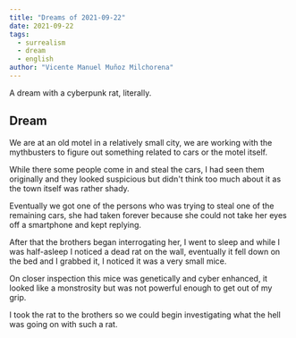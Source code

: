 ```yaml
---
title: "Dreams of 2021-09-22"
date: 2021-09-22
tags:
  - surrealism
  - dream
  - english
author: "Vicente Manuel Muñoz Milchorena"
---
```

A dream with a cyberpunk rat, literally.

## Dream

We are at an old motel in a relatively small city, we are working with the
mythbusters to figure out something related to cars or the motel itself.

While there some people come in and steal the cars, I had seen them
originally and they looked suspicious but didn't think too much about it as
the town itself was rather shady.

Eventually we got one of the persons who was trying to steal one of the
remaining cars, she had taken forever because she could not take her eyes
off a smartphone and kept replying.

After that the brothers began interrogating her, I went to sleep and while
I was half-asleep I noticed a dead rat on the wall, eventually it fell down
on the bed and I grabbed it, I noticed it was a very small mice.

On closer inspection this mice was genetically and cyber enhanced, it
looked like a monstrosity but was not powerful enough to get out of my
grip.

I took the rat to the brothers so we could begin investigating what the hell was
going on with such a rat.
